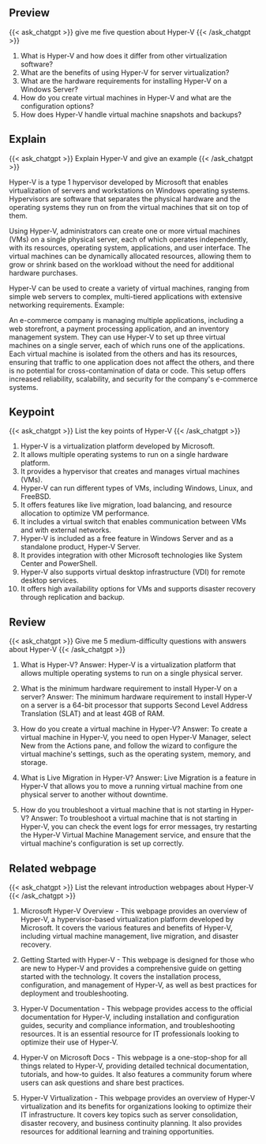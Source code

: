 ## Preview
{{< ask_chatgpt >}}
give me five question about Hyper-V
{{< /ask_chatgpt >}}



1. What is Hyper-V and how does it differ from other virtualization software?
2. What are the benefits of using Hyper-V for server virtualization?
3. What are the hardware requirements for installing Hyper-V on a Windows Server?
4. How do you create virtual machines in Hyper-V and what are the configuration options?
5. How does Hyper-V handle virtual machine snapshots and backups?   

## Explain
{{< ask_chatgpt >}}
Explain Hyper-V and give an example
{{< /ask_chatgpt >}}



Hyper-V is a type 1 hypervisor developed by Microsoft that enables virtualization of servers and workstations on Windows operating systems. Hypervisors are software that separates the physical hardware and the operating systems they run on from the virtual machines that sit on top of them. 

Using Hyper-V, administrators can create one or more virtual machines (VMs) on a single physical server, each of which operates independently, with its resources, operating system, applications, and user interface. The virtual machines can be dynamically allocated resources, allowing them to grow or shrink based on the workload without the need for additional hardware purchases.

Hyper-V can be used to create a variety of virtual machines, ranging from simple web servers to complex, multi-tiered applications with extensive networking requirements. Example:

An e-commerce company is managing multiple applications, including a web storefront, a payment processing application, and an inventory management system. They can use Hyper-V to set up three virtual machines on a single server, each of which runs one of the applications. Each virtual machine is isolated from the others and has its resources, ensuring that traffic to one application does not affect the others, and there is no potential for cross-contamination of data or code. This setup offers increased reliability, scalability, and security for the company's e-commerce systems.   

## Keypoint
{{< ask_chatgpt >}}
List the key points of Hyper-V
{{< /ask_chatgpt >}}



1. Hyper-V is a virtualization platform developed by Microsoft. 
2. It allows multiple operating systems to run on a single hardware platform. 
3. It provides a hypervisor that creates and manages virtual machines (VMs). 
4. Hyper-V can run different types of VMs, including Windows, Linux, and FreeBSD. 
5. It offers features like live migration, load balancing, and resource allocation to optimize VM performance. 
6. It includes a virtual switch that enables communication between VMs and with external networks. 
7. Hyper-V is included as a free feature in Windows Server and as a standalone product, Hyper-V Server. 
8. It provides integration with other Microsoft technologies like System Center and PowerShell. 
9. Hyper-V also supports virtual desktop infrastructure (VDI) for remote desktop services. 
10. It offers high availability options for VMs and supports disaster recovery through replication and backup.   

## Review
{{< ask_chatgpt >}}
Give me 5 medium-difficulty questions with answers about Hyper-V
{{< /ask_chatgpt >}}



1. What is Hyper-V?
Answer: Hyper-V is a virtualization platform that allows multiple operating systems to run on a single physical server.

2. What is the minimum hardware requirement to install Hyper-V on a server?
Answer: The minimum hardware requirement to install Hyper-V on a server is a 64-bit processor that supports Second Level Address Translation (SLAT) and at least 4GB of RAM.

3. How do you create a virtual machine in Hyper-V?
Answer: To create a virtual machine in Hyper-V, you need to open Hyper-V Manager, select New from the Actions pane, and follow the wizard to configure the virtual machine's settings, such as the operating system, memory, and storage.

4. What is Live Migration in Hyper-V?
Answer: Live Migration is a feature in Hyper-V that allows you to move a running virtual machine from one physical server to another without downtime.

5. How do you troubleshoot a virtual machine that is not starting in Hyper-V?
Answer: To troubleshoot a virtual machine that is not starting in Hyper-V, you can check the event logs for error messages, try restarting the Hyper-V Virtual Machine Management service, and ensure that the virtual machine's configuration is set up correctly.   

## Related webpage
{{< ask_chatgpt >}}
List the relevant introduction webpages about Hyper-V
{{< /ask_chatgpt >}}



1. Microsoft Hyper-V Overview - This webpage provides an overview of Hyper-V, a hypervisor-based virtualization platform developed by Microsoft. It covers the various features and benefits of Hyper-V, including virtual machine management, live migration, and disaster recovery.

2. Getting Started with Hyper-V - This webpage is designed for those who are new to Hyper-V and provides a comprehensive guide on getting started with the technology. It covers the installation process, configuration, and management of Hyper-V, as well as best practices for deployment and troubleshooting.

3. Hyper-V Documentation - This webpage provides access to the official documentation for Hyper-V, including installation and configuration guides, security and compliance information, and troubleshooting resources. It is an essential resource for IT professionals looking to optimize their use of Hyper-V.

4. Hyper-V on Microsoft Docs - This webpage is a one-stop-shop for all things related to Hyper-V, providing detailed technical documentation, tutorials, and how-to guides. It also features a community forum where users can ask questions and share best practices.

5. Hyper-V Virtualization - This webpage provides an overview of Hyper-V virtualization and its benefits for organizations looking to optimize their IT infrastructure. It covers key topics such as server consolidation, disaster recovery, and business continuity planning. It also provides resources for additional learning and training opportunities.   

